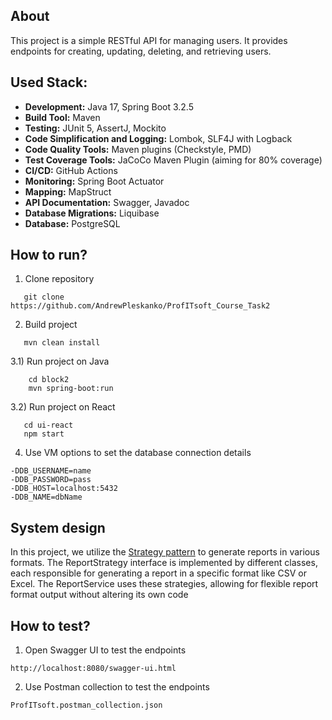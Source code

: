 ## About

This project is a simple RESTful API for managing users. It provides endpoints for creating, updating, deleting, and
retrieving users.

## Used Stack:

- **Development:** Java 17, Spring Boot 3.2.5
- **Build Tool:** Maven
- **Testing:** JUnit 5, AssertJ, Mockito
- **Code Simplification and Logging:** Lombok, SLF4J with Logback
- **Code Quality Tools:** Maven plugins (Checkstyle, PMD)
- **Test Coverage Tools:** JaCoCo Maven Plugin (aiming for 80% coverage)
- **CI/CD:** GitHub Actions
- **Monitoring:** Spring Boot Actuator
- **Mapping:** MapStruct
- **API Documentation:** Swagger, Javadoc
- **Database Migrations:** Liquibase
- **Database:** PostgreSQL

## How to run?

1) Clone repository

```shell
   git clone https://github.com/AndrewPleskanko/ProfITsoft_Course_Task2
```

2) Build project

```shell
   mvn clean install
```

3.1) Run project on Java

```shell
    cd block2
    mvn spring-boot:run
```
3.2) Run project on React

```shell
   cd ui-react
   npm start
```
4) Use VM options to set the database connection details

 ```copy
-DDB_USERNAME=name
-DDB_PASSWORD=pass
-DDB_HOST=localhost:5432
-DDB_NAME=dbName
```

## System design

In this project, we utilize the [Strategy pattern](https://refactoring.guru/design-patterns/strategy) to generate reports in various formats. The ReportStrategy interface is
implemented by different classes, each responsible for generating a report in a specific format like CSV or Excel. The
ReportService uses these strategies, allowing for flexible report format output without altering its own code

## How to test?

1) Open Swagger UI to test the endpoints

```copy
http://localhost:8080/swagger-ui.html
```

2) Use Postman collection to test the endpoints

```copy
ProfITsoft.postman_collection.json
```